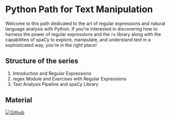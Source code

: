 # Python Path for Text Manipulation

Welcome to this path dedicated to the art of regular expressions and natural language analysis with Python. If you're interested in discovering how to harness the power of regular expressions and the `re` library along with the capabilities of spaCy to explore, manipulate, and understand text in a sophisticated way, you're in the right place!

## Structure of the series
1. Introduction and Regular Expressions
2. regex Module and Exercises with Regular Expressions
3. Text Analysis Pipeline and spaCy Library

## Material

[![Github](https://img.shields.io/badge/GitHub-181717.svg?style=for-the-badge&logo=GitHub&logoColor=white)](https://github.com/PythonBiellaGroup/MaterialeSerate/tree/master/AnalisiTesto)

